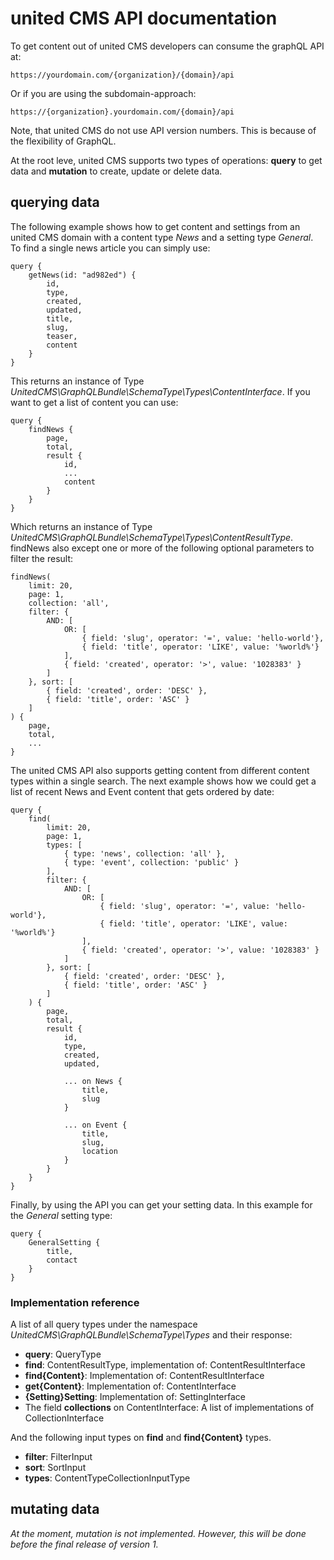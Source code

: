 united CMS API documentation
============================

To get content out of united CMS developers can consume the graphQL API at: 

    https://yourdomain.com/{organization}/{domain}/api

Or if you are using the subdomain-approach: 

    https://{organization}.yourdomain.com/{domain}/api
    
Note, that united CMS do not use API version numbers. This is because of the flexibility of GraphQL.  

At the root leve, united CMS supports two types of operations: **query** to get data and **mutation** to create, update 
or delete data.

## querying data

The following example shows how to get content and settings from an united CMS domain with a content type *News* and a 
setting type *General*. To find a single news article you can simply use: 

    query {
        getNews(id: "ad982ed") {
            id,
            type,
            created,
            updated,
            title,
            slug,
            teaser,
            content
        }
    }

This returns an instance of Type *UnitedCMS\GraphQLBundle\SchemaType\Types\ContentInterface*. If you want to get a list of 
content you can use:

    query {
        findNews {
            page,
            total,
            result {
                id,
                ...
                content
            }
        }
    }
    
Which returns an instance of Type *UnitedCMS\GraphQLBundle\SchemaType\Types\ContentResultType*. findNews also except 
one or more of the following optional parameters to filter the result: 

    findNews(
        limit: 20,
        page: 1,
        collection: 'all',
        filter: {
            AND: [
                OR: [
                    { field: 'slug', operator: '=', value: 'hello-world'},
                    { field: 'title', operator: 'LIKE', value: '%world%'}
                ],
                { field: 'created', operator: '>', value: '1028383' }
            ]
        }, sort: [
            { field: 'created', order: 'DESC' },
            { field: 'title', order: 'ASC' }
        ]
    ) {
        page, 
        total,
        ...
    }

The united CMS API also supports getting content from different content types within a single search. The next example
shows how we could get a list of recent News and Event content that gets ordered by date:

    query {
        find(
            limit: 20,
            page: 1,
            types: [
                { type: 'news', collection: 'all' },
                { type: 'event', collection: 'public' }
            ],
            filter: {
                AND: [
                    OR: [
                        { field: 'slug', operator: '=', value: 'hello-world'},
                        { field: 'title', operator: 'LIKE', value: '%world%'}
                    ],
                    { field: 'created', operator: '>', value: '1028383' }
                ]
            }, sort: [
                { field: 'created', order: 'DESC' },
                { field: 'title', order: 'ASC' }
            ]
        ) {
            page,
            total,
            result {
                id,
                type,
                created,
                updated,
                
                ... on News {
                    title,
                    slug
                }
                
                ... on Event {
                    title,
                    slug,
                    location
                }
            }
        }
    }
    
Finally, by using the API you can get your setting data. In this example for the *General* setting type:

    query {
        GeneralSetting {
            title,
            contact
        }
    }

### Implementation reference

A list of all query types under the namespace *UnitedCMS\GraphQLBundle\SchemaType\Types* and their response:

- **query**: QueryType
- **find**: ContentResultType, implementation of: ContentResultInterface
- **find{Content}**: Implementation of: ContentResultInterface
- **get{Content}**: Implementation of: ContentInterface
- **{Setting}Setting**: Implementation of: SettingInterface
- The field **collections** on ContentInterface: A list of implementations of CollectionInterface

And the following input types on **find** and **find{Content}** types.
 
- **filter**: FilterInput
- **sort**: SortInput
- **types**: ContentTypeCollectionInputType 

## mutating data

*At the moment, mutation is not implemented. However, this will be done before the final release of version 1.*
